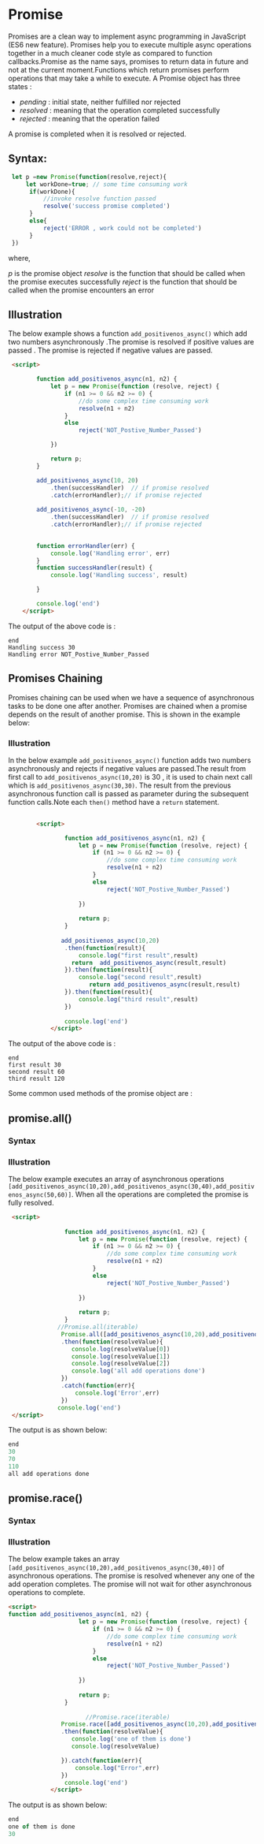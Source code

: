 # Promise
Promises are a clean way to implement async programming in JavaScript (ES6 new feature). Promises help you to execute  multiple async operations together in a much cleaner code style as compared to function callbacks.Promise as the name says, promises to return data in future and not at the current moment.Functions which return promises perform operations that may take a while to execute.
A Promise object has three states :
- *pending* :  initial state, neither fulfilled nor rejected
- *resolved* : meaning that the operation completed successfully
- *rejected* : meaning that the operation failed

A promise is completed when it is resolved or rejected.


## Syntax:
```js
 let p =new Promise(function(resolve,reject){
     let workDone=true; // some time consuming work
      if(workDone){
          //invoke resolve function passed
          resolve('success promise completed')
      }
      else{
          reject('ERROR , work could not be completed')
      }
 })
```
where, 

*p* is the promise object
*resolve* is the function  that should be called when the promise executes successfully
*reject* is the function that should be called when the promise encounters an error

## Illustration
The below example shows a function `add_positivenos_async()` which add two numbers asynchronously .The promise is resolved if positive values are passed . The promise is rejected if negative values are passed.

```html
 <script>

        function add_positivenos_async(n1, n2) {
            let p = new Promise(function (resolve, reject) {
                if (n1 >= 0 && n2 >= 0) {
                    //do some complex time consuming work
                    resolve(n1 + n2)
                }
                else
                    reject('NOT_Postive_Number_Passed')

            })

            return p;
        }

        add_positivenos_async(10, 20)
            .then(successHandler)  // if promise resolved
            .catch(errorHandler);// if promise rejected
        
        add_positivenos_async(-10, -20)
            .then(successHandler)  // if promise resolved
            .catch(errorHandler);// if promise rejected
        

        function errorHandler(err) {
            console.log('Handling error', err)
        }
        function successHandler(result) {
            console.log('Handling success', result)

        }

        console.log('end')
    </script>

```
The output of the above code is : 

```
end
Handling success 30
Handling error NOT_Postive_Number_Passed
```

## Promises Chaining
Promises chaining can be used when we have a sequence of asynchronous tasks to be done one after another. Promises are chained when a promise depends on the result of another promise. This is shown in the example below: 

### Illustration

In the below example `add_positivenos_async()` function adds two numbers asynchronously and rejects if negative values are passed.The result from first call to `add_positivenos_async(10,20)` is 30 , it is used to chain next call which is `add_positivenos_async(30,30)`. The result from the previous asynchronous function call is passed as parameter during the subsequent function calls.Note each `then()` method have a `return` statement.

```html
 
        <script>

                function add_positivenos_async(n1, n2) {
                    let p = new Promise(function (resolve, reject) {
                        if (n1 >= 0 && n2 >= 0) {
                            //do some complex time consuming work
                            resolve(n1 + n2)
                        }
                        else
                            reject('NOT_Postive_Number_Passed')
        
                    })
        
                    return p;
                }
        
               add_positivenos_async(10,20)
                .then(function(result){
                    console.log("first result",result)
                  return  add_positivenos_async(result,result)
                }).then(function(result){
                    console.log("second result",result)
                       return add_positivenos_async(result,result)
                }).then(function(result){
                    console.log("third result",result)
                })
        
                console.log('end')
            </script>

```
The output of the above code is : 

```
end
first result 30
second result 60
third result 120
```

Some common used methods of the promise object are : 


## promise.all()

### Syntax

### Illustration 

The below example executes an array of asynchronous  operations `[add_positivenos_async(10,20),add_positivenos_async(30,40),add_positivenos_async(50,60)]`.
When all the operations are completed the promise is fully resolved.

```html
 <script>
  
                function add_positivenos_async(n1, n2) {
                    let p = new Promise(function (resolve, reject) {
                        if (n1 >= 0 && n2 >= 0) {
                            //do some complex time consuming work
                            resolve(n1 + n2)
                        }
                        else
                            reject('NOT_Postive_Number_Passed')
        
                    })
        
                    return p;
                }
              //Promise.all(iterable)
               Promise.all([add_positivenos_async(10,20),add_positivenos_async(30,40),add_positivenos_async(50,60)])
               .then(function(resolveValue){
                  console.log(resolveValue[0])
                  console.log(resolveValue[1])
                  console.log(resolveValue[2])
                  console.log('all add operations done')
               })
               .catch(function(err){
                   console.log('Error',err)
               })
              console.log('end')
 </script>

```


The output is as shown below: 

```js
end
30
70
110
all add operations done

```

## promise.race()

### Syntax

### Illustration

The below example takes an array `[add_positivenos_async(10,20),add_positivenos_async(30,40)]` of asynchronous operations. The promise is resolved whenever any one of the add operation completes. The promise will not wait for other asynchronous operations to complete.

```html
<script>
function add_positivenos_async(n1, n2) {
                    let p = new Promise(function (resolve, reject) {
                        if (n1 >= 0 && n2 >= 0) {
                            //do some complex time consuming work
                            resolve(n1 + n2)
                        }
                        else
                            reject('NOT_Postive_Number_Passed')
        
                    })
        
                    return p;
                }
        
                      //Promise.race(iterable)
               Promise.race([add_positivenos_async(10,20),add_positivenos_async(30,40)])
               .then(function(resolveValue){
                  console.log('one of them is done')
                  console.log(resolveValue)

               }).catch(function(err){
                   console.log("Error",err)
               })
                console.log('end')
            </script>
```

The output is as shown below:

```js
end
one of them is done
30

```
